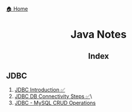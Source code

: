 [🏠 Home](../../README.md)

<h1 style="text-align: center">Java Notes</h1>

<h2 style="text-align: center">Index</h2>

## JDBC

1. [JDBC Introduction ✅](./notes/1.%20JDBC%20-%20Introduction.md)
2. [JDBC DB Connectivity Steps ✅](./notes/2.%20JDBC%20-%20DB%20Connectivity%20Steps.md)\
3. [JDBC - MySQL CRUD Operations](./notes/3.%20JDBC%20-%20MySQL%20CURD%20Examples.md)
